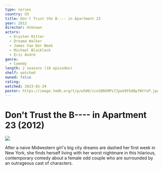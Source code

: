 ```yaml
---
type: series
country: US
title: Don't Trust the B---- in Apartment 23
year: 2012
director: Unknown
actors:
  - Krysten Ritter
  - Dreama Walker
  - James Van Der Beek
  - Michael Blaiklock
  - Eric André
genre:
  - Comedy
length: 2 seasons (18 episodes)
shelf: watched
owned: false
rating:
watched: 2023-01-29
poster: https://image.tmdb.org/t/p/w500/ice3QRGMPs7JpwV8Fb8BpfWtYxP.jpg
---
```


# Don't Trust the B---- in Apartment 23 (2012)

![](https://image.tmdb.org/t/p/w500/ice3QRGMPs7JpwV8Fb8BpfWtYxP.jpg)

After a naive Midwestern girl's big city dreams are dashed her first week in New York, she finds herself living with her worst nightmare in this hilarious, contemporary comedy about a female odd couple who are surrounded by an outrageous cast of characters.